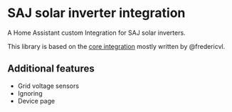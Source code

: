 # SAJ solar inverter integration

A Home Assistant custom Integration for SAJ solar inverters.

This library is based on the [core integration](https://www.home-assistant.io/integrations/saj) mostly written by @fredericvl.

## Additional features

- Grid voltage sensors
- Ignoring
- Device page
